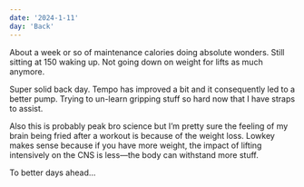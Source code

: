 ```yaml
---
date: '2024-1-11'
day: 'Back'
---
```


About a week or so of maintenance calories doing absolute wonders. Still sitting at 150 waking up. Not going down on weight for lifts as much anymore.

Super solid back day. Tempo has improved a bit and it consequently led to a better pump. Trying to un-learn gripping stuff so hard now that I have straps to assist.

Also this is probably peak bro science but I’m pretty sure the feeling of my brain being fried after a workout is because of the weight loss. Lowkey makes sense because if you have more weight, the impact of lifting intensively on the CNS is less—the body can withstand more stuff.

To better days ahead…